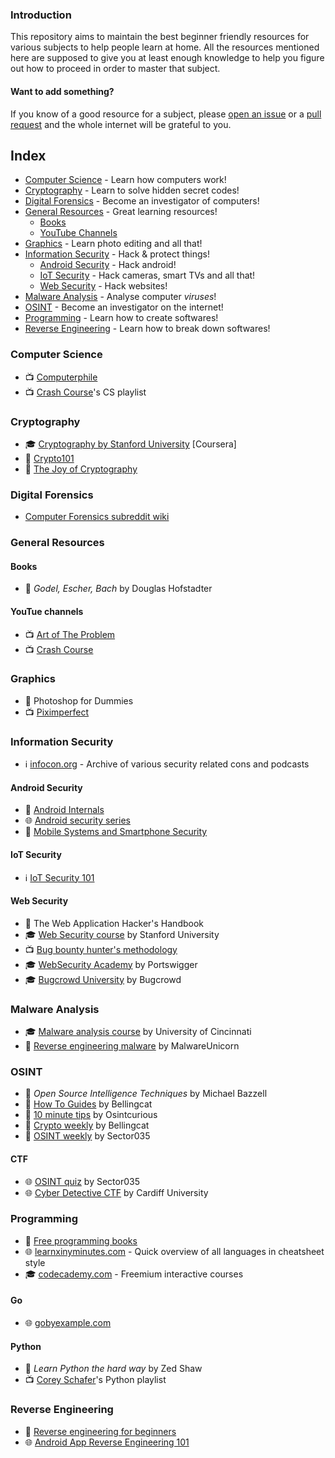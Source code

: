 ### Introduction
This repository aims to maintain the best beginner friendly resources for various subjects to help people learn at home. All the resources mentioned here are supposed to give you at least enough knowledge to help you figure out how to proceed in order to master that subject.

#### Want to add something?
If you know of a good resource for a subject, please [open an issue](https://github.com/s0md3v/learn-at-home/issues) or a [pull request](https://github.com/s0md3v/learn-at-home/pulls) and the whole internet will be grateful to you.

## Index
- [Computer Science](https://github.com/s0md3v/learn-at-home#computer-science) - Learn how computers work!
- [Cryptography](https://github.com/s0md3v/learn-at-home#computer-science) - Learn to solve hidden secret codes!
- [Digital Forensics](https://github.com/s0md3v/learn-at-home#digital-forensics) - Become an investigator of computers!
- [General Resources](https://github.com/s0md3v/learn-at-home#general-resources) - Great learning resources!
  - [Books](https://github.com/s0md3v/learn-at-home#books)
  - [YouTube Channels](https://github.com/s0md3v/learn-at-home#youtue-channels)
- [Graphics](https://github.com/s0md3v/learn-at-home#graphics) - Learn photo editing and all that!
- [Information Security](https://github.com/s0md3v/learn-at-home#information-security) - Hack & protect things!
  - [Android Security](https://github.com/s0md3v/learn-at-home#android-security) - Hack android!
  - [IoT Security](https://github.com/s0md3v/learn-at-home#iot-security) - Hack cameras, smart TVs and all that!
  - [Web Security](https://github.com/s0md3v/learn-at-home#web-security) - Hack websites!
- [Malware Analysis](https://github.com/s0md3v/learn-at-home#malware-analysis) - Analyse computer *viruses*!
- [OSINT](https://github.com/s0md3v/learn-at-home#osint) - Become an investigator on the internet!
- [Programming](https://github.com/s0md3v/learn-at-home#programming) - Learn how to create softwares!
- [Reverse Engineering](https://github.com/s0md3v/learn-at-home#reverse-engineering) - Learn how to break down softwares!

### Computer Science
  - :tv: [Computerphile](https://www.youtube.com/user/Computerphile)
  - :tv: [Crash Course](https://www.youtube.com/playlist?list=PL8dPuuaLjXtNlUrzyH5r6jN9ulIgZBpdo)'s CS playlist
### Cryptography
  - :mortar_board: [Cryptography by Stanford University](https://www.coursera.org/learn/crypto) [Coursera]
  - :book: [Crypto101](https://www.crypto101.io)
  - :book: [The Joy of Cryptography](https://web.engr.oregonstate.edu/~rosulekm/crypto)
### Digital Forensics
  - [Computer Forensics subreddit wiki](https://www.reddit.com/r/computerforensics/wiki/faq#wiki_forensics.3A_where.2Fhow_do_i_begin.3F)
### General Resources
#### Books
  - :book: *Godel, Escher, Bach* by Douglas Hofstadter
#### YouTue channels
  - :tv: [Art of The Problem](https://www.youtube.com/user/ArtOfTheProblem)
  - :tv: [Crash Course](https://www.youtube.com/user/crashcourse)
### Graphics
  - :book: Photoshop for Dummies
  - :tv: [Piximperfect](https://www.youtube.com/channel/UCMrvLMUITAImCHMOhX88PYQ)
### Information Security
  - :information_source: [infocon.org](https://infocon.org) - Archive of various security related cons and podcasts
#### Android Security
  - :book: [Android Internals](http://newandroidbook.com/AIvI-M-RL1.pdf)
  - :globe_with_meridians: [Android security series](https://manifestsecurity.com/android-application-security)
  - :book: [Mobile Systems and Smartphone Security](https://mobisec.reyammer.io/slides)
#### IoT Security
  - :information_source: [IoT Security 101](https://github.com/V33RU/IoTSecurity101)
#### Web Security
  - :book: The Web Application Hacker's Handbook
  - :mortar_board: [Web Security course](https://web.stanford.edu/class/cs253/) by Stanford University
  - :tv: [Bug bounty hunter's methodology](https://www.youtube.com/watch?v=Qw1nNPiH_Go)
  - :mortar_board: [WebSecurity Academy](https://portswigger.net/web-security) by Portswigger
  - :mortar_board: [Bugcrowd University](https://github.com/bugcrowd/bugcrowd_university) by Bugcrowd
### Malware Analysis
  - :mortar_board: [Malware analysis course](https://class.malware.re/) by University of Cincinnati
  - :book: [Reverse engineering malware](https://malwareunicorn.org/#/workshops) by MalwareUnicorn 
### OSINT
  - :book: *Open Source Intelligence Techniques* by Michael Bazzell
  - :book: [How To Guides](https://www.bellingcat.com/category/resources/how-tos/) by Bellingcat
  - :book: [10 minute tips](https://osintcurio.us/10-minute-tips/) by Osintcurious
  - :book: [Crypto weekly](https://us14.campaign-archive.com/home/?u=c435f53a5568f7951404c8a38&id=7f8ca9c380/) by Bellingcat
  - :book: [OSINT weekly](https://medium.com/week-in-osint) by Sector035
#### CTF
  - :globe_with_meridians: [OSINT quiz](https://twitter.com/Sector035/status/1211038518635614208) by Sector035
  - :globe_with_meridians: [Cyber Detective CTF](https://ctf.cybersoc.wales/) by Cardiff University
### Programming
  - :book: [Free programming books](https://books.goalkicker.com/)
  - :globe_with_meridians: [learnxinyminutes.com](https://learnxinyminutes.com) - Quick overview of all languages in cheatsheet style
  - :mortar_board: [codecademy.com](https://www.codecademy.com/catalog/subject/all) - Freemium interactive courses
#### Go
  - :globe_with_meridians: [gobyexample.com](https://gobyexample.com)
#### Python
  - :book: *Learn Python the hard way* by Zed Shaw
  - :tv: [Corey Schafer](https://www.youtube.com/playlist?list=PL-osiE80TeTt2d9bfVyTiXJA-UTHn6WwU)'s Python playlist
### Reverse Engineering
  - :book: [Reverse engineering for beginners](https://beginners.re/)
  - :globe_with_meridians: [Android App Reverse Engineering 101](https://maddiestone.github.io/AndroidAppRE)
